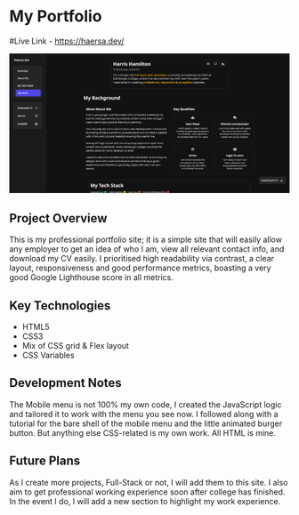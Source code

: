 # My Portfolio
#Live Link - https://haersa.dev/

![Portfolio Screenshot](projectoverview.PNG)


## Project Overview
This is my professional portfolio site; it is a simple site that will easily allow any employer to get an idea of who I am, view all relevant contact info, and download my CV easily. I prioritised high readability via contrast, a clear layout, responsiveness and good performance metrics, boasting a very good Google Lighthouse score in all metrics.


## Key Technologies
- HTML5
- CSS3
- Mix of CSS grid & Flex layout
- CSS Variables

## Development Notes
The Mobile menu is not 100% my own code, I created the JavaScript logic and tailored it to work with the menu you see now. I followed along with a tutorial for the bare shell of the mobile menu and the little animated burger button. But anything else CSS-related is my own work.
All HTML is mine.

## Future Plans
As I create more projects, Full-Stack or not, I will add them to this site. I also aim to get professional working experience soon after college has finished. In the event I do, I will add a new section to highlight my work experience.








